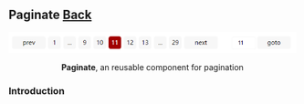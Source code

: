 ## Paginate [Back](./../react.md)

<p align="center">
    <img alt="paginate" title="paginate" src="./preview.png"></img>
</p>

<p align="center">
<strong>Paginate</strong>, an reusable component for pagination
</p>

### Introduction
